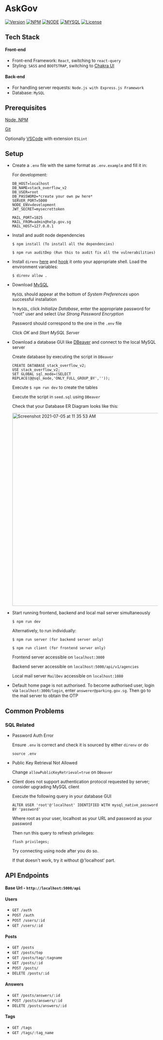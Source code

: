 # AskGov

[![Version](https://img.shields.io/static/v1?label=version&message=2.0.0&color=blue)](https://shields.io/)
[![NPM](https://img.shields.io/static/v1?label=npm&message=6.8.5&color=blue)](https://shields.io/)
[![NODE](https://img.shields.io/static/v1?label=node&message=12.18.0&color=success)](https://shields.io/)
[![MYSQL](https://img.shields.io/static/v1?label=mysql&message=8.0.10&color=blueviolet)](https://shields.io/)
[![License](https://img.shields.io/badge/license-MIT-green.svg)](https://shields.io/)

## Tech Stack

#### Front-end

- Front-end Framework: `React`, switching to `react-query`
- Styling: `SASS` and `BOOTSTRAP`, switching to [Chakra UI](https://chakra-ui.com/)

#### Back-end

- For handling server requests: `Node.js with Express.js Framework`
- Database: `MySQL`
  
## Prerequisites
[Node, NPM](https://docs.npmjs.com/downloading-and-installing-node-js-and-npm)

[Git](https://git-scm.com/download/mac)

Optionally [VSCode](https://code.visualstudio.com/) with extension `ESLint`

## Setup

* Create a `.env` file with the same format as `.env.example` and fill it in:

  For development:
  ```
  DB_HOST=localhost
  DB_NAME=stack_overflow_v2 
  DB_USER=root
  DB_PASSWORD=*create your own pw here*
  SERVER_PORT=5000
  NODE_ENV=development
  JWT_SECRET=mysecrettoken

  MAIL_PORT=1025
  MAIL_FROM=admin@help.gov.sg
  MAIL_HOST=127.0.0.1
  ```

* Install and audit node dependencies

  ```
  $ npm install (To install all the dependencies)

  $ npm run auditDep (Run this to audit fix all the vulnerabilities)
  ```

* Install `direnv` [here](https://github.com/direnv/direnv/blob/master/docs/installation.md) and [hook](https://github.com/direnv/direnv/blob/master/docs/hook.md) it onto your appropriate shell. Load the environment variables:

  ```
  $ direnv allow .
  ```
* Download [MySQL](https://dev.mysql.com/downloads/mysql/)

  `MySQL` should appear at the bottom of _System Preferences_ upon successful installation

  In `MySQL`, click _Initialize Database_, enter the appropriate password for "root" user and select _Use Strong Password Encryption_
    
  Password should correspond to the one in the `.env` file

  Click _OK_ and _Start MySQL Server_

* Download a database GUI like [DBeaver](https://dbeaver.io/download/) and connect to the local MySQL server

  Create database by executing the script in `DBeaver`
  ```
  CREATE DATABASE stack_overflow_v2;
  USE stack_overflow_v2;
  SET GLOBAL sql_mode=(SELECT REPLACE(@@sql_mode,'ONLY_FULL_GROUP_BY',''));
  ```
  Execute `$ npm run dev` to create the tables
  
  Execute the script in `seed.sql` using `DBeaver`

  Check that your Database ER Diagram looks like this:
  
  <img width="635" alt="Screenshot 2021-07-05 at 11 35 53 AM" src="https://user-images.githubusercontent.com/20250559/124414373-3258c780-dd85-11eb-9312-faf4bba096a8.png">

  
* Start running frontend, backend and local mail server simultaneously

  ```
  $ npm run dev
  ```

  Alternatively, to run individually:

  ```
  $ npm run server (for backend server only)

  $ npm run client (for frontend server only)
  ```
  
  Frontend server accessible on `localhost:3000`
  
  Backend server accessible on `localhost:5000/api/v1/agencies`
  
  Local mail server `MailDev` accessible on `localhost:1080`

* Default home page is not authorised. To become authorised user, login via `localhost:3000/login`, enter `answerer@parking.gov.sg`. Then go to the mail server to obtain the OTP


## Common Problems

### SQL Related
- Password Auth Error
  
  Ensure `.env` is correct and check it is sourced by either `direnv` or do
  ```
  source .env
  ```
- Public Key Retrieval Not Allowed

  Change `allowPublicKeyRetrieval=true` on `DBeaver`

- Client does not support authentication protocol requested by server; consider upgrading MySQL client

  Execute the following query in your database GUI

  ```
  ALTER USER 'root'@'localhost' IDENTIFIED WITH mysql_native_password BY 'password'
  ```

  Where root as your user, localhost as your URL and password as your password

  Then run this query to refresh privileges:

  ```
  flush privileges;
  ```

  Try connecting using node after you do so.

  If that doesn't work, try it without @'localhost' part.

## API Endpoints

#### Base Url - `http://localhost:5000/api`

#### Users

- `GET /auth`
- `POST /auth`
- `POST /users/:id`
- `GET /users/:id`

#### Posts

- `GET /posts`
- `GET /posts/top`
- `GET /posts/tag/:tagname`
- `GET /posts/:id`
- `POST /posts/`
- `DELETE /posts/:id`

#### Answers

- `GET /posts/answers/:id`
- `POST /posts/answers/:id`
- `DELETE /posts/answers/:id`

#### Tags

- `GET /tags`
- `GET /tags/:tag_name`
